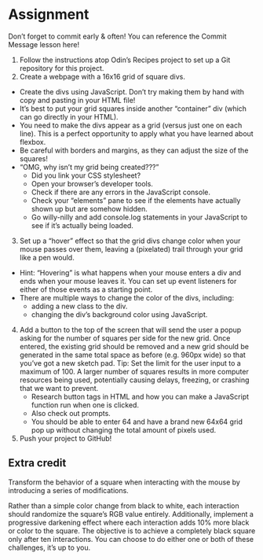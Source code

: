 # Assignment
Don’t forget to commit early & often! You can reference the Commit Message lesson here!

1. Follow the instructions atop Odin’s Recipes project to set up a Git repository for this project.
2. Create a webpage with a 16x16 grid of square divs.
  - Create the divs using JavaScript. Don’t try making them by hand with copy and pasting in your HTML file!
  - It’s best to put your grid squares inside another “container” div (which can go directly in your HTML).
  - You need to make the divs appear as a grid (versus just one on each line). This is a perfect opportunity to apply what you have learned about flexbox.
  - Be careful with borders and margins, as they can adjust the size of the squares!
  - “OMG, why isn’t my grid being created???”
    - Did you link your CSS stylesheet?
    - Open your browser’s developer tools.
    - Check if there are any errors in the JavaScript console.
    - Check your “elements” pane to see if the elements have actually shown up but are somehow hidden.
    - Go willy-nilly and add console.log statements in your JavaScript to see if it’s actually being loaded.
3. Set up a “hover” effect so that the grid divs change color when your mouse passes over them, leaving a (pixelated) trail through your grid like a pen would.
  - Hint: “Hovering” is what happens when your mouse enters a div and ends when your mouse leaves it. You can set up event listeners for either of those events as a starting point.
  - There are multiple ways to change the color of the divs, including:
    - adding a new class to the div.
    - changing the div’s background color using JavaScript.
4. Add a button to the top of the screen that will send the user a popup asking for the number of squares per side for the new grid. Once entered, the existing grid should be removed and a new grid should be generated in the same total space as before (e.g. 960px wide) so that you’ve got a new sketch pad. Tip: Set the limit for the user input to a maximum of 100. A larger number of squares results in more computer resources being used, potentially causing delays, freezing, or crashing that we want to prevent.
    - Research button tags in HTML and how you can make a JavaScript function run when one is clicked.
    - Also check out prompts.
    - You should be able to enter 64 and have a brand new 64x64 grid pop up without changing the total amount of pixels used.
5. Push your project to GitHub!
## Extra credit
Transform the behavior of a square when interacting with the mouse by introducing a series of modifications.

Rather than a simple color change from black to white, each interaction should randomize the square’s RGB value entirely.
Additionally, implement a progressive darkening effect where each interaction adds 10% more black or color to the square. The objective is to achieve a completely black square only after ten interactions.
You can choose to do either one or both of these challenges, it’s up to you.